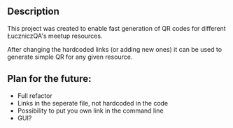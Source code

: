 ## Description

This project was created to enable fast generation of QR codes for different ŁuczniczQA's meetup resources.

After changing the hardcoded links (or adding new ones) it can be used to generate simple QR for any given resource.

## Plan for the future:

- Full refactor
- Links in the seperate file, not hardcoded in the code
- Possibility to put you own link in the command line
- GUI?

